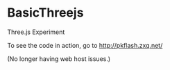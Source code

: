 BasicThreejs
============

Three.js Experiment

To see the code in action, go to http://pkflash.zxq.net/ 

(No longer having web host issues.)
